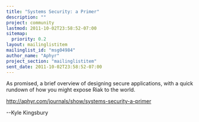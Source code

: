 ```yaml
---
title: "Systems Security: a Primer"
description: ""
project: community
lastmod: 2011-10-02T23:58:52-07:00
sitemap:
  priority: 0.2
layout: mailinglistitem
mailinglist_id: "msg04984"
author_name: "Aphyr"
project_section: "mailinglistitem"
sent_date: 2011-10-02T23:58:52-07:00
---
```



As promised, a brief overview of designing secure applications, with a 
quick rundown of how you might expose Riak to the world.


http://aphyr.com/journals/show/systems-security-a-primer

--Kyle Kingsbury


